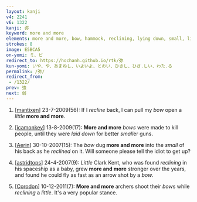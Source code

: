 ```yaml
---
layout: kanji
v4: 2241
v6: 1322
kanji: 弥
keyword: more and more
elements: more and more, bow, hammock, reclining, lying down, small, little
strokes: 8
image: E5BCA5
on-yomi: ミ、ビ
redirect_to: https://hochanh.github.io/rtk/弥
kun-yomi: いや、や、あまねし、いよいよ、とおい、ひさし、ひさ.しい、わた.る
permalink: /弥/
redirect_from:
 - /1322/
prev: 強
next: 弱
---
```


1) [<a href="http://kanji.koohii.com/profile/mantixen">mantixen</a>] 23-7-2009(56): If I <em>recline</em> back, I can pull my <em>bow</em> open a <em>little</em><strong> more and more</strong>.

2) [<a href="http://kanji.koohii.com/profile/icamonkey">icamonkey</a>] 13-8-2009(17): <strong>More and more</strong> <em>bows</em> were made to kill people, until they were <em>laid down</em> for better <em>small</em>er guns.

3) [<a href="http://kanji.koohii.com/profile/Aerin">Aerin</a>] 30-10-2007(15): The <em>bow</em> dug<strong> more and more</strong> into the <em>small</em> of his back as he <em>reclined</em> on it. Will someone please tell the idiot to get up?

4) [<a href="http://kanji.koohii.com/profile/astridtops">astridtops</a>] 24-4-2007(9): <em>Little</em> Clark Kent, who was found <em>reclining</em> in his spaceship as a baby, grew<strong> more and more</strong> stronger over the years, and found he could fly as fast as an arrow shot by a <em>bow</em>.

5) [<a href="http://kanji.koohii.com/profile/Corodon">Corodon</a>] 10-12-2011(7): <strong>More and more</strong> archers shoot their <em>bow</em>s while <em>reclining</em> a <em>little</em>. It&#039;s a very popular stance.

